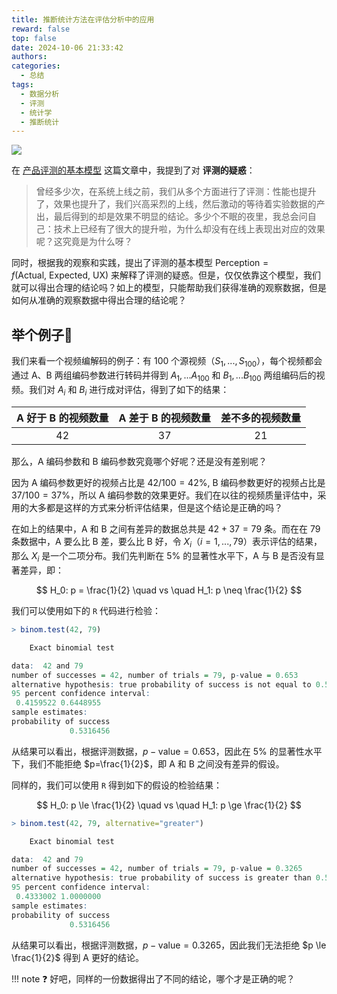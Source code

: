 ```yaml
---
title: 推断统计方法在评估分析中的应用
reward: false
top: false
date: 2024-10-06 21:33:42
authors:
categories:
  - 总结
tags:
  - 数据分析
  - 评测
  - 统计学
  - 推断统计
---
```


![](Inferential-Statistics.png)

在 [产品评测的基本模型](/2024/08/17/The-Basic-Model-for-the-Product-Evaluation/) 这篇文章中，我提到了对 **评测的疑惑**：

> 曾经多少次，在系统上线之前，我们从多个方面进行了评测：性能也提升了，效果也提升了，我们兴高采烈的上线，然后激动的等待着实验数据的产出，最后得到的却是效果不明显的结论。多少个不眠的夜里，我总会问自己：技术上已经有了很大的提升啦，为什么却没有在线上表现出对应的效果呢？这究竟是为什么呀？

同时，根据我的观察和实践，提出了评测的基本模型 $\text{Perception} = f(\text{Actual}, \ \text{Expected}, \ \text{UX})$ 来解释了评测的疑惑。但是，仅仅依靠这个模型，我们就可以得出合理的结论吗？如上的模型，只能帮助我们获得准确的观察数据，但是如何从准确的观察数据中得出合理的结论呢？
<!--more-->

## 举个例子🌰
我们来看一个视频编解码的例子：有 100 个源视频（$S_1,...,S_100$），每个视频都会通过 A、B 两组编码参数进行转码并得到 $A_1,...A_100$ 和 $B_1,...B_100$ 两组编码后的视频。我们对 $A_i$ 和 $B_i$ 进行成对评估，得到了如下的结果：

| A 好于 B 的视频数量 | A 差于 B 的视频数量 | 差不多的视频数量 |
| ------------------ | ----------------- | --------------- |
| <center>42</center>  | <center>37</center> | <center>21</center> |

那么，A 编码参数和 B 编码参数究竟哪个好呢？还是没有差别呢？

因为 A 编码参数更好的视频占比是 $42/100 = 42\%$, B 编码参数更好的视频占比是 $37/100 = 37\%$，所以 A 编码参数的效果更好。我们在以往的视频质量评估中，采用的大多都是这样的方式来分析评估结果，但是这个结论是正确的吗？

在如上的结果中，A 和 B 之间有差异的数据总共是 $42 + 37 = 79$ 条。而在在 79 条数据中，A 要么比 B 差，要么比 B 好，令 $X_i$（$i=1,...,79$）表示评估的结果，那么 $X_i$ 是一个二项分布。我们先判断在 5% 的显著性水平下，A 与 B 是否没有显著差异，即：

$$
H_0: p = \frac{1}{2} \quad vs \quad H_1: p \neq \frac{1}{2}
$$

我们可以使用如下的 `R` 代码进行检验：

```r
> binom.test(42, 79)

	Exact binomial test

data:  42 and 79
number of successes = 42, number of trials = 79, p-value = 0.653
alternative hypothesis: true probability of success is not equal to 0.5
95 percent confidence interval:
 0.4159522 0.6448955
sample estimates:
probability of success 
             0.5316456 
```

从结果可以看出，根据评测数据，$p-\text{value} = 0.653$，因此在 5% 的显著性水平下，我们不能拒绝 $p=\frac{1}{2}$，即 A 和 B 之间没有差异的假设。

同样的，我们可以使用 `R` 得到如下的假设的检验结果：

$$
H_0: p \le \frac{1}{2} \quad vs \quad H_1: p \ge \frac{1}{2}
$$

```r
> binom.test(42, 79, alternative="greater")

	Exact binomial test

data:  42 and 79
number of successes = 42, number of trials = 79, p-value = 0.3265
alternative hypothesis: true probability of success is greater than 0.5
95 percent confidence interval:
 0.4333002 1.0000000
sample estimates:
probability of success 
             0.5316456
```

从结果可以看出，根据评测数据，$p-\text{value} = 0.3265$，因此我们无法拒绝 $p \le \frac{1}{2}$ 得到 A 更好的结论。

!!! note ❓
    好吧，同样的一份数据得出了不同的结论，哪个才是正确的呢？

